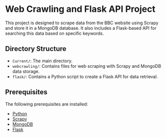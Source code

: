 # Web Crawling and Flask API Project

This project is designed to scrape data from the BBC website using Scrapy and store it in a MongoDB database. It also includes a Flask-based API for searching this data based on specific keywords.

## Directory Structure

- `Current/`: The main directory.
- `webcrawling/`: Contains files for web scraping with Scrapy and MongoDB data storage.
- `flask/`: Contains a Python script to create a Flask API for data retrieval.

## Prerequisites

The following prerequisites are installed:

- [Python](https://www.python.org/downloads/)
- [Scrapy](https://scrapy.org/)
- [MongoDB](https://www.mongodb.com/try/download/community)
- [Flask](https://flask.palletsprojects.com/en/2.1.x/)
